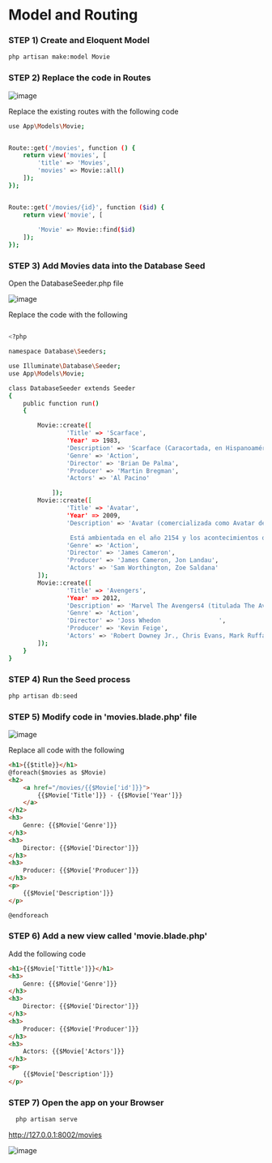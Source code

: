 # Model and Routing 

### STEP 1) Create and Eloquent Model

```bash
php artisan make:model Movie
```

### STEP 2) Replace the code in Routes 

![image](https://user-images.githubusercontent.com/31894600/193736454-0d6ddfa6-5f42-475e-b4dd-d9f584513bb2.png)

Replace the existing routes with the following code

```bash
use App\Models\Movie;


Route::get('/movies', function () {
    return view('movies', [
        'title' => 'Movies',
        'movies' => Movie::all()
    ]);
});


Route::get('/movies/{id}', function ($id) {
    return view('movie', [
        
        'Movie' => Movie::find($id)
    ]);
});

```

### STEP 3) Add Movies data into the Database Seed

Open the DatabaseSeeder.php file

![image](https://user-images.githubusercontent.com/31894600/194681479-64d91d9f-18fd-420c-81a4-2def27c380b8.png)

Replace the code with the following 

```bash

<?php

namespace Database\Seeders;

use Illuminate\Database\Seeder;
use App\Models\Movie;

class DatabaseSeeder extends Seeder
{
    public function run()
    {

        Movie::create([
                'Title' => 'Scarface',
                'Year' => 1983,
                'Description' => 'Scarface (Caracortada, en Hispanoamérica; El precio del poder, en España) es una película     estadounidense de drama criminal de 1983 dirigida por Brian De Palma y escrita por Oliver Stone. Se trata de una nueva versión del filme del mismo nombre de 1932 y cuenta la historia del refugiado cubano Tony Montana (Al Pacino), que llega sin un centavo a Miami en la década de 1980 y se convierte en un poderoso narcotraficante. La película está coprotagonizada por Steven Bauer, Michelle Pfeiffer, Mary Elizabeth Mastrantonio y Robert Loggia.2​ De Palma dedicó esta versión de Scarface a los escritores de la película original, Howard Hawks y Ben Hecht.3​',
                'Genre' => 'Action',
                'Director' => 'Brian De Palma',
                'Producer' => 'Martin Bregman',
                'Actors' => 'Al Pacino'

            ]);
        Movie::create([
                'Title' => 'Avatar',
                'Year' => 2009,
                'Description' => 'Avatar (comercializada como Avatar de James Cameron) es una película épica de ciencia ficción militar estadounidense de 2009,6​7​ escrita, producida y dirigida por James Cameron y protagonizada por Sam Worthington, Zoe Saldaña, Sigourney Weaver, Stephen Lang y Michelle Rodriguez.

                 Está ambientada en el año 2154 y los acontecimientos que narra se desarrollan en Pandora, una luna (y aparentemente la más grande) de un planeta similar a Júpiter llamado Polífemo habitada por una especie humanoide llamada navi, con la que los humanos se encuentran en conflicto debido a que uno de sus clanes está asentado alrededor de un gigantesco árbol que cubre una inmensa veta de un mineral muy cotizado y que supondría la solución a los problemas energéticos de la Tierra: el unobtainium.8​9​ Jake Sully, un marine que quedó paralítico, es seleccionado para participar en el programa Avatar, un proyecto que transporta la mente de los científicos a unos cuerpos artificiales de navi para que la comunicación con los nativos resulte así más sencilla.10​ Durante esa búsqueda de confianza entre Jake y los navi, Jake debe ser aprobado por la tribu y experimenta todas las relaciones con el bosque, la fauna y la flora que tienen los nativos, junto con sus costumbres y su lengua. A pesar del fin científico del proyecto, el coronel Quaritch, quien dirige la defensa de la base humana en Pandora, convence a Jake para que le proporcione información sobre los nativos en caso de que fuera necesario recurrir a la fuerza para que se marchen. En un principio, Jake cumple profesionalmente su misión, pero se enamora de una de las nativas, Neytiri, y se da cuenta de que estos jamás renunciarán a su tierra, haciendo inevitable un conflicto armado; él deberá decidir de qué lado está.',
                'Genre' => 'Action',
                'Director' => 'James Cameron',
                'Producer' => 'James Cameron, Jon Landau',
                'Actors' => 'Sam Worthington, Zoe Saldana'
        ]);
        Movie::create([
                'Title' => 'Avengers',
                'Year' => 2012,
                'Description' => 'Marvel The Avengers4​ (titulada The Avengers: Los Vengadores en Hispanoamérica y Los Vengadores en España), o simplemente The Avengers, es una película de superhéroes estadounidense de 2012 basada en el equipo de superhéroes homónimo de Marvel Comics, producida por Marvel Studios y distribuida por Walt Disney Studios Motion Pictures, en colaboración con Paramount Pictures.N 1​ Es la sexta película del Universo cinematográfico de Marvel (UCM). La película fue escrita y dirigida por Joss Whedon, y cuenta con un reparto coral que incluye a Robert Downey Jr., Chris Evans, Mark Ruffalo, Chris Hemsworth, Scarlett Johansson y Jeremy Renner como el equipo titular, junto a Tom Hiddleston, Clark Gregg, Cobie Smulders, Stellan Skarsgård y Samuel L. Jackson. En The Avengers, Nick Fury, director de la agencia de espionaje S.H.I.E.L.D., recluta a Tony Stark, Steve Rogers, Bruce Banner, Thor, Natasha Romanoff y Clint Barton para formar un equipo que debe evitar que Loki, hermano de Thor, se apodere de la Tierra.',
                'Genre' => 'Action',
                'Director' => 'Joss Whedon                ',
                'Producer' => 'Kevin Feige',
                'Actors' => 'Robert Downey Jr., Chris Evans, Mark Ruffalo, Chris Hemsworth'
        ]);   
    }
}

```

### STEP 4) Run the Seed process

```php
php artisan db:seed
```

### STEP 5) Modify code in 'movies.blade.php' file

![image](https://user-images.githubusercontent.com/31894600/194682217-04ec4965-7332-4946-864f-25b021ac1701.png)

Replace all code with the following

```html
<h1>{{$title}}</h1>
@foreach($movies as $Movie)
<h2>
    <a href="/movies/{{$Movie['id']}}">
        {{$Movie['Title']}} - {{$Movie['Year']}}
    </a>
</h2>
<h3>
    Genre: {{$Movie['Genre']}}
</h3>
<h3>
    Director: {{$Movie['Director']}}
</h3>
<h3>
    Producer: {{$Movie['Producer']}}
</h3>
<p>
    {{$Movie['Description']}}
</p>

@endforeach
```
### STEP 6) Add a new view called 'movie.blade.php'

Add the following code

```html
<h1>{{$Movie['Tittle']}}</h1>
<h3>
    Genre: {{$Movie['Genre']}}
</h3>
<h3>
    Director: {{$Movie['Director']}}
</h3>
<h3>
    Producer: {{$Movie['Producer']}}
</h3>
<h3>
    Actors: {{$Movie['Actors']}}
</h3>
<p>
    {{$Movie['Description']}}
</p>

```

### STEP 7) Open the app on your Browser

```bash
  php artisan serve
```

 http://127.0.0.1:8002/movies
 

![image](https://user-images.githubusercontent.com/31894600/194682349-6ede4c43-ad3f-4289-845e-c6dca6b49e84.png)
